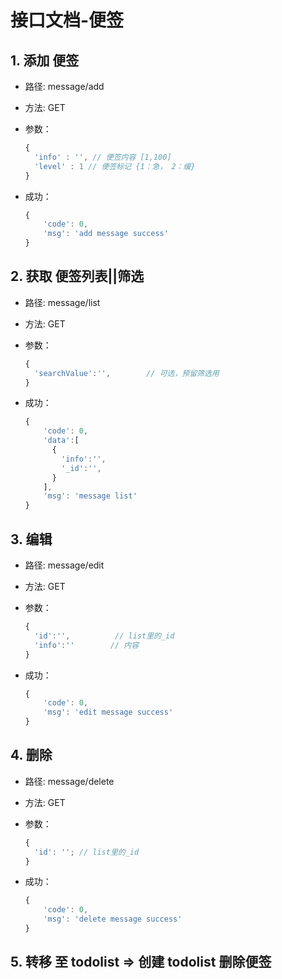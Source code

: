 # 接口文档-便签

## 1. 添加 便签

- 路径: message/add
- 方法: GET
- 参数：

  ```js
  {
    'info' : '', // 便签内容 [1,100]
    'level' : 1 // 便签标记 {1：急， 2：缓}
  }
  ```

- 成功：
  ```js
  {
      'code': 0,
      'msg': 'add message success'
  }
  ```

## 2. 获取 便签列表||筛选

- 路径: message/list
- 方法: GET
- 参数：

  ```js
  {
    'searchValue':'',        // 可选，预留筛选用
  }

  ```

- 成功：
  ```js
  {
      'code': 0,
      'data':[
        {
          'info':'',
          '_id':'',
        }
      ],
      'msg': 'message list'
  }
  ```

## 3. 编辑

- 路径: message/edit
- 方法: GET
- 参数：

  ```js
  {
    'id':'',          // list里的_id
    'info':''        // 内容
  }

  ```

- 成功：
  ```js
  {
      'code': 0,
      'msg': 'edit message success'
  }
  ```

## 4. 删除

- 路径: message/delete
- 方法: GET
- 参数：

  ```js
  {
    'id': ''; // list里的_id
  }
  ```

- 成功：
  ```js
  {
      'code': 0,
      'msg': 'delete message success'
  }
  ```

## 5. 转移 至 todolist => 创建 todolist 删除便签
